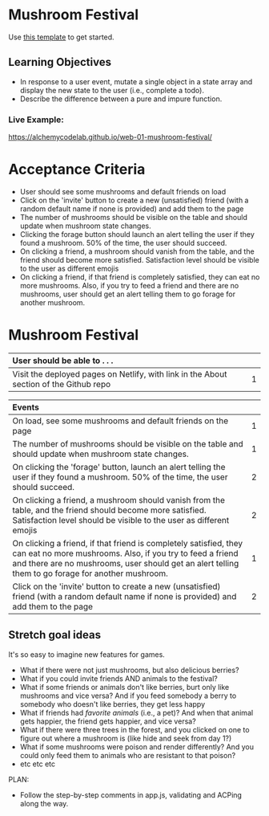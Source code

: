# Mushroom Festival
Use [this template](https://github.com/alchemycodelab/half-baked-web-01-mushroom-festival) to get started.
## Learning Objectives

-   In response to a user event, mutate a single object in a state array and display the new state to the user (i.e., complete a todo).
-   Describe the difference between a pure and impure function.

### Live Example:

https://alchemycodelab.github.io/web-01-mushroom-festival/

# Acceptance Criteria

-   User should see some mushrooms and default friends on load
-   Click on the 'invite' button to create a new (unsatisfied) friend (with a random default name if none is provided) and add them to the page
-   The number of mushrooms should be visible on the table and should update when mushroom state changes.
-   Clicking the forage button should launch an alert telling the user if they found a mushroom. 50% of the time, the user should succeed.
-   On clicking a friend, a mushroom should vanish from the table, and the friend should become more satisfied. Satisfaction level should be visible to the user as different emojis
-   On clicking a friend, if that friend is completely satisfied, they can eat no more mushrooms. Also, if you try to feed a friend and there are no mushrooms, user should get an alert telling them to go forage for another mushroom.

# Mushroom Festival
| User should be able to . . .                                                         |             |
| :----------------------------------------------------------------------------------- | ----------: |
| Visit the deployed pages on Netlify, with link in the About section of the Github repo|     1 |

| Events                                                                                |             |
| :----------------------------------------------------------------------------------- | ----------: |
| On load, see some mushrooms and default friends on the page                                |        1 |
| The number of mushrooms should be visible on the table and should update when mushroom state changes.  |        1 |
| On clicking the 'forage' button, launch an alert telling the user if they found a mushroom. 50% of the time, the user should succeed.  | 2 |
| On clicking a friend, a mushroom should vanish from the table, and the friend should become more satisfied. Satisfaction level should be visible to the user as different emojis |     2 |
| On clicking a friend, if that friend is completely satisfied, they can eat no more mushrooms. Also, if you try to feed a friend and there are no mushrooms, user should get an alert telling them to go forage for another mushroom. |1|
| Click on the 'invite' button to create a new (unsatisfied) friend (with a random default name if none is provided) and add them to the page | 2 |

## Stretch goal ideas
It's so easy to imagine new features for games. 
 - What if there were not just mushrooms, but also delicious berries? 
 - What if you could invite friends AND animals to the festival? 
 - What if some friends or animals don't like berries, burt only like mushrooms and vice versa? And if you feed somebody a berry to somebody who doesn't like berries, they get less happy
 - What if friends had _favorite animals_ (i.e., a pet)? And when that animal gets happier, the friend gets happier, and vice versa?
 - What if there were three trees in the forest, and you clicked on one to figure out where a mushroom is (like hide and seek from day 1?)
 - What if some mushrooms were poison and render differently? And you could only feed them to animals who are resistant to that poison?
 - etc etc etc



 PLAN:
 - Follow the step-by-step comments in app.js,  validating and ACPing along the way. 

